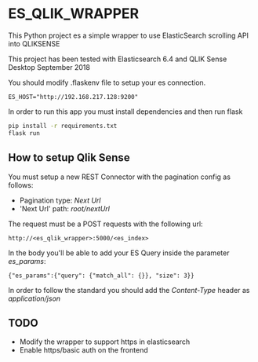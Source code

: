 # ES_QLIK_WRAPPER
This Python project es a simple wrapper to use ElasticSearch scrolling API into QLIKSENSE

This project has been tested with Elasticsearch 6.4 and QLIK Sense Desktop September 2018

You should modify .flaskenv file to setup your es connection.

```
ES_HOST="http://192.168.217.128:9200"
```


In order to run this app you must install dependencies and then run flask  

```bash
pip install -r requirements.txt
flask run
````

## How to setup Qlik Sense 

You must setup a new REST Connector with the pagination config  as follows:

- Pagination type: *Next Url*
- 'Next Url' path: *root/nextUrl*

The request must be a POST requests with the following url:
```
http://<es_qlik_wrapper>:5000/<es_index>
```

In the body you'll be able to add your ES Query inside the parameter *es_params*:

```
{"es_params":{"query": {"match_all": {}}, "size": 3}}
```
In order to follow the standard you should add the *Content-Type* header as *application/json*

## TODO

- Modify the wrapper to support https in elasticsearch
- Enable https/basic auth on the frontend